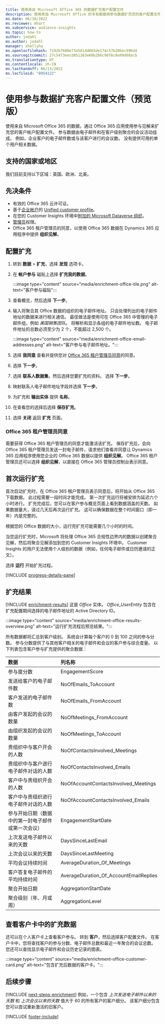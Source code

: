 ```yaml
---
title: 使用来自 Microsoft Office 365 的数据扩充客户配置文件
description: 使用来自 Microsoft Office 的专有数据用参与数据扩充您的客户配置文件。
ms.date: 06/10/2022
ms.reviewer: mhart
ms.subservice: audience-insights
ms.topic: how-to
author: jodahl
ms.author: jodahl
manager: shellyha
ms.openlocfilehash: 7192b7680e73a581dd603de174c57b20bec996dd
ms.sourcegitcommit: 27c5473eecd851263e60b2b6c96f6c0a99d68acb
ms.translationtype: HT
ms.contentlocale: zh-CN
ms.lasthandoff: 06/13/2022
ms.locfileid: "8954122"
---
```

# <a name="enrich-customer-profiles-with-engagement-data-preview"></a>使用参与数据扩充客户配置文件（预览版）

使用来自 Microsoft Office 365 的数据，通过 Office 365 应用使用参与见解来扩充您的客户帐户配置文件。 参与数据由电子邮件和在客户级别聚合的会议活动组成。 例如，企业客户的电子邮件数或与该客户进行的会议数。 没有提供可用的单个用户相关数据。

## <a name="supported-countries-or-regions"></a>支持的国家或地区

我们目前支持以下区域：英国、欧洲、北美。

## <a name="prerequisites"></a>先决条件

- 有效的 Office 365 云许可证。
- 基于[企业帐户](work-with-business-accounts.md)的 [Unified customer profile](customer-profiles.md)。
- 在您的 Customer Insights 环境中[附加的 Microsoft Dataverse 组织](create-environment.md#step-3-connect-to-microsoft-dataverse)。
- [管理员](permissions.md#admin)权限。
- Office 365 租户管理员的同意，以使用 Office 365 数据在 Dynamics 365 应用程序中提供 **组织见解**。

## <a name="configure-the-enrichment"></a>配置扩充

1. 转到 **数据** > **扩充**，选择 **发现** 选项卡。

1. 在 **帐户参与** 磁贴上选择 **扩充我的数据**。

   :::image type="content" source="media/enrichment-office-tile.png" alt-text="客户参与磁贴":::

1. 查看概览，然后选择 **下一步**。

1. 输入将聚合其 Office 数据的组织的电子邮件地址。 只会处理列出的电子邮件地址的数据来进行相关通信。 最佳做法是使用可在 Office 365 中管理的电子邮件组，例如 *美国销售团队*。 将解析和显示各组的电子邮件地址数。 电子邮件地址的总数必须至少为 2 个，不能超过 2,500 个。

   :::image type="content" source="media/enrichment-office-email-addresses.png" alt-text="客户参与电子邮件地址。":::

1. 选择 **我同意** 查看并提供您对 [Office 365 租户管理员同意](#office-365-tenant-administrator-consent)的同意。

1. 选择 **下一步**。

1. 选择 **联系人数据集**，然后选择您要扩充的资料。 选择 **下一步**。

1. 映射联系人电子邮件地址字段并选择 **下一步**。

1. 为扩充和 **输出实体** 提供 **名称**。

1. 在查看您的选择后选择 **保存扩充**。

1. 选择 **关闭** 返回 **扩充** 页面。

### <a name="office-365-tenant-administrator-consent"></a>Office 365 租户管理员同意

需要获得 Office 365 租户管理员的同意才能激活该扩充。 保存扩充后，会向 Office 365 租户管理员发送一封电子邮件，请求他们查看并同意让 Dynamics 365 应用程序使用您企业的 Office 365 数据以提供 **组织见解**。 Office 365 租户管理员还可以选择 **组织见解**，以直接在 Office 365 管理员控制台表示同意。

## <a name="running-the-enrichment-for-the-first-time"></a>首次运行扩充

首次启动扩充时，在 Office 365 租户管理员表示同意后，将开始从 Office 365 下载数据。 此过程需要一段时间才能完成。 第一次扩充运行将被安排为延迟六个小时进行。 扩充完成后，您可以在客户参与概览页面上看到数据涵盖的天数。 如果数据量大，请过几天后再次运行扩充。 这可以确保数据在整个时间窗口（即一年）内是完整的。

根据您的 Office 数据的大小，运行完扩充可能需要几个小时的时间。

当您运行扩充时，Microsoft 将处理 Office 365 合规性边界内的数据以创建聚合见解，然后将聚合见解添加到您的 Customer Insights 环境中。 Customer Insights 的用户无法使用个人级别的数据（例如，任何电子邮件或日历邀请的正文）。

选择 **运行** 开始扩充过程。

[!INCLUDE [progress-details-pane](includes/progress-details-pane.md)]

## <a name="enrichment-results"></a>扩充结果

[!INCLUDE [enrichment-results](includes/enrichment-results.md)] 这是 *Office* 实体。 *Office_UserEntity* 包含在扩充配置期间选择的电子邮件地址的 Active Directory ID。

:::image type="content" source="media/enrichment-office-results-overview.png" alt-text="运行扩充流程后预览结果。":::

所有数据都将汇总到客户级别。 系统会计算每个客户的 0 到 100 之间的参与分数。 参与分数提供了与其他客户相关的电子邮件和会议的客户参与综合度量。 以下列表包含客户参与扩充提供的聚合数据：

| 数据​                                                                              | 列名称                              |
| :-------------------------------------------------------------------------------- |:---------------------------------------- |
| 参与度分数                                                                  |  EngagementScore                         |
| 发送给客户的电子邮件数                                                       |  NoOfEmails_ToAccount                    |
| 客户发送的电子邮件数                                                     |  NoOfEmails_FromAccount                  |
| 由客户发起的会议的数量                                           |  NoOfMeetings_FromAccount                |
| 由组织发起的会议的数量                                 |  NoOfMeetings_ToAccount                  |
| 贵组织中与客户开会的人数                  |  NoOfContactsInvolved_Meetings           |
| 贵组织中与客户进行电子邮件对话的人数       |  NoOfContactsInvolved_Emails             |
| 客户中与贵组织开会的人数                  |  NoOfAccountContactsInvolved_Meetings    |
| 客户中与贵组织进行电子邮件对话的人数       |  NoOfAccountContactsInvolved_Emails      |
| 参与开始日期（数据中的第一封电子邮件或第一次会议）                        |  EngagementStartDate                     |
| 上次发送电子邮件以来的天数                                                             |  DaysSinceLastEmail                      |
| 上次会议以来的天数                                                           |  DaysSinceLastMeeting                    |
| 平均会议持续时间                                                      |  AverageDuration_Of_Meetings             |
| 客户答复电子邮件的平均持续时间                                    |  AverageDuration_Of_AccountEmailReplies  |
| 聚合开始日期                                                            |  AggregationStartDate                    |
| 聚合级别（年、月或周）                                          |  AggregationLevel                        |

## <a name="see-enrichment-data-on-the-customer-card"></a>查看客户卡中的扩充数据

还可以在个人客户卡上查看客户参与。 转到 **客户**，然后选择客户配置文件。 在客户卡中，您将查找客户的参与分数、电子邮件总数和最近一年聚合的会议总数。 您还可以查找显示电子邮件和会议历史记录的图表。

:::image type="content" source="media/enrichment-office-customer-card.png" alt-text="包含扩充后数据的客户卡。":::

## <a name="next-steps"></a>后续步骤

[!INCLUDE [next-steps-enrichment](includes/next-steps-enrichment.md)]
例如，一个包含 *上次发送电子邮件以来的天数* 和 *上次会议以来的天数* 值大于 60 的所有客户的客户细分。 该客户细分包含您可以尝试重新激活的旧客户。

[!INCLUDE [footer-include](includes/footer-banner.md)]
